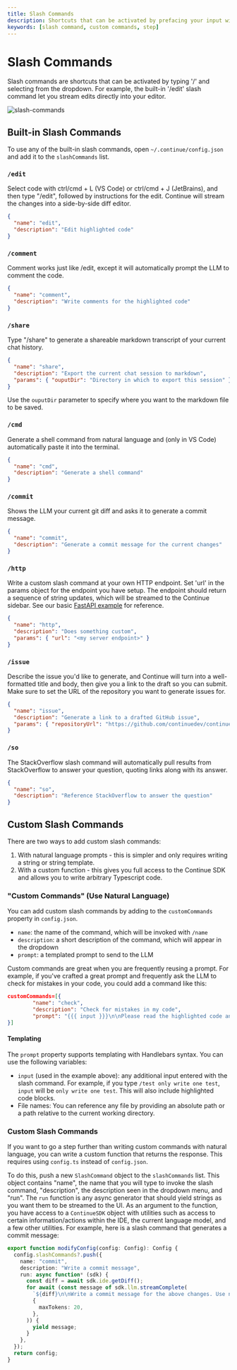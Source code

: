 ```yaml
---
title: Slash Commands
description: Shortcuts that can be activated by prefacing your input with '/'
keywords: [slash command, custom commands, step]
---
```


# Slash Commands

Slash commands are shortcuts that can be activated by typing '/' and selecting from the dropdown. For example, the built-in '/edit' slash command let you stream edits directly into your editor.

![slash-commands](/img/slash-commands.png)

## Built-in Slash Commands

To use any of the built-in slash commands, open `~/.continue/config.json` and add it to the `slashCommands` list.

### `/edit`

Select code with ctrl/cmd + L (VS Code) or ctrl/cmd + J (JetBrains), and then type "/edit", followed by instructions for the edit. Continue will stream the changes into a side-by-side diff editor.

```json
{
  "name": "edit",
  "description": "Edit highlighted code"
}
```

### `/comment`

Comment works just like /edit, except it will automatically prompt the LLM to comment the code.

```json
{
  "name": "comment",
  "description": "Write comments for the highlighted code"
}
```

### `/share`

Type "/share" to generate a shareable markdown transcript of your current chat history.

```json
{
  "name": "share",
  "description": "Export the current chat session to markdown",
  "params": { "ouputDir": "Directory in which to export this session" }
}
```

Use the `ouputDir` parameter to specify where you want to the markdown file to be saved.

### `/cmd`

Generate a shell command from natural language and (only in VS Code) automatically paste it into the terminal.

```json
{
  "name": "cmd",
  "description": "Generate a shell command"
}
```

### `/commit`

Shows the LLM your current git diff and asks it to generate a commit message.

```json
{
  "name": "commit",
  "description": "Generate a commit message for the current changes"
}
```

### `/http`

Write a custom slash command at your own HTTP endpoint. Set 'url' in the params object for the endpoint you have setup. The endpoint should return a sequence of string updates, which will be streamed to the Continue sidebar. See our basic [FastAPI example](https://github.com/continuedev/continue/blob/74002369a5e435735b83278fb965e004ae38a97d/core/context/providers/context_provider_server.py#L34-L45) for reference.

```json
{
  "name": "http",
  "description": "Does something custom",
  "params": { "url": "<my server endpoint>" }
}
```

### `/issue`

Describe the issue you'd like to generate, and Continue will turn into a well-formatted title and body, then give you a link to the draft so you can submit. Make sure to set the URL of the repository you want to generate issues for.

```json
{
  "name": "issue",
  "description": "Generate a link to a drafted GitHub issue",
  "params": { "repositoryUrl": "https://github.com/continuedev/continue" }
}
```

### `/so`

The StackOverflow slash command will automatically pull results from StackOverflow to answer your question, quoting links along with its answer.

```json
{
  "name": "so",
  "description": "Reference StackOverflow to answer the question"
}
```

## Custom Slash Commands

There are two ways to add custom slash commands:

1. With natural language prompts - this is simpler and only requires writing a string or string template.
2. With a custom function - this gives you full access to the Continue SDK and allows you to write arbitrary Typescript code.

### "Custom Commands" (Use Natural Language)

You can add custom slash commands by adding to the `customCommands` property in `config.json`.

- `name`: the name of the command, which will be invoked with `/name`
- `description`: a short description of the command, which will appear in the dropdown
- `prompt`: a templated prompt to send to the LLM

Custom commands are great when you are frequently reusing a prompt. For example, if you've crafted a great prompt and frequently ask the LLM to check for mistakes in your code, you could add a command like this:

```json title="~/.continue/config.json"
customCommands=[{
        "name": "check",
        "description": "Check for mistakes in my code",
        "prompt": "{{{ input }}}\n\nPlease read the highlighted code and check for any mistakes. You should look for the following, and be extremely vigilant:\n- Syntax errors\n- Logic errors\n- Security vulnerabilities\n- Performance issues\n- Anything else that looks wrong\n\nOnce you find an error, please explain it as clearly as possible, but without using extra words. For example, instead of saying 'I think there is a syntax error on line 5', you should say 'Syntax error on line 5'. Give your answer as one bullet point per mistake found."
}]
```

#### Templating

The `prompt` property supports templating with Handlebars syntax. You can use the following variables:

- `input` (used in the example above): any additional input entered with the slash command. For example, if you type `/test only write one test`, `input` will be `only write one test`. This will also include highlighted code blocks.
- File names: You can reference any file by providing an absolute path or a path relative to the current working directory.

### Custom Slash Commands

If you want to go a step further than writing custom commands with natural language, you can write a custom function that returns the response. This requires using `config.ts` instead of `config.json`.

To do this, push a new `SlashCommand` object to the `slashCommands` list. This object contains "name", the name that you will type to invoke the slash command, "description", the description seen in the dropdown menu, and "run". The `run` function is any async generator that should yield strings as you want them to be streamed to the UI. As an argument to the function, you have access to a `ContinueSDK` object with utilities such as access to certain information/actions within the IDE, the current language model, and a few other utilities. For example, here is a slash command that generates a commit message:

```typescript title="~/.continue/config.ts"
export function modifyConfig(config: Config): Config {
  config.slashCommands?.push({
    name: "commit",
    description: "Write a commit message",
    run: async function* (sdk) {
      const diff = await sdk.ide.getDiff();
      for await (const message of sdk.llm.streamComplete(
        `${diff}\n\nWrite a commit message for the above changes. Use no more than 20 tokens to give a brief description in the imperative mood (e.g. 'Add feature' not 'Added feature'):`,
        {
          maxTokens: 20,
        },
      )) {
        yield message;
      }
    },
  });
  return config;
}
```
